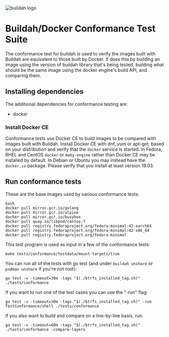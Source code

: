 ![buildah logo](https://cdn.rawgit.com/containers/buildah/main/logos/buildah-logo_large.png)

# Buildah/Docker Conformance Test Suite

The conformance test for buildah is used to verify the images built with Buildah are equivalent to those built by Docker.  It does this by building an image using the version of buildah library that's being tested, building what should be the same image using the docker engine's build API, and comparing them.

## Installing dependencies

The additional dependencies for conformance testing are:
  * docker

### Install Docker CE

Conformance tests use Docker CE to build images to be compared with images built with Buildah.  Install Docker CE with dnf, yum or apt-get, based on your distribution and verify that the `docker` service is started.  In Fedora, RHEL and CentOS `docker` or `moby-engine` rather than Docker CE may be installed by default.  In Debian or Ubuntu you may instead have the `docker.io` package.  Please verify that you install at least version 19.03.

## Run conformance tests

These are the base images used by various conformance tests:
```
bash
docker pull mirror.gcr.io/golang
docker pull mirror.gcr.io/alpine
docker pull mirror.gcr.io/busybox
docker pull quay.io/libpod/centos:7
docker pull registry.fedoraproject.org/fedora-minimal:42-aarch64
docker pull registry.fedoraproject.org/fedora-minimal:42-x86_64
docker pull registry.fedoraproject.org/fedora-minimal
```

This test program is used as input in a few of the conformance tests:
```
make tests/conformance/testdata/mount-targets/true
```

You can run all of the tests with go test (and under `buildah unshare` or `podman unshare` if you're not root):
```
go test -v -timeout=30m -tags "$(./btrfs_installed_tag.sh)" ./tests/conformance
```

If you want to run one of the test cases you can use the "-run" flag:
```
go test -v -timeout=30m -tags "$(./btrfs_installed_tag.sh)" -run TestConformance/shell ./tests/conformance
```

If you also want to build and compare on a line-by-line basis, run:
```
go test -v -timeout=60m -tags "$(./btrfs_installed_tag.sh)" ./tests/conformance -compare-layers
```
